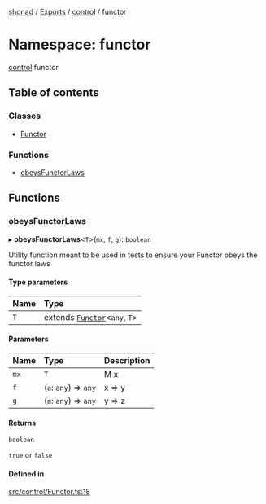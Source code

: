 [shonad](../README.md) / [Exports](../modules.md) / [control](control.md) / functor

# Namespace: functor

[control](control.md).functor

## Table of contents

### Classes

- [Functor](../classes/control.functor.Functor.md)

### Functions

- [obeysFunctorLaws](control.functor.md#obeysfunctorlaws)

## Functions

### obeysFunctorLaws

▸ **obeysFunctorLaws**<`T`\>(`mx`, `f`, `g`): `boolean`

Utility function meant to be used in tests to ensure your Functor obeys the functor laws

#### Type parameters

| Name | Type |
| :------ | :------ |
| `T` | extends [`Functor`](../classes/control.functor.Functor.md)<`any`, `T`\> |

#### Parameters

| Name | Type | Description |
| :------ | :------ | :------ |
| `mx` | `T` | M x |
| `f` | (`a`: `any`) => `any` | x => y |
| `g` | (`a`: `any`) => `any` | y => z |

#### Returns

`boolean`

`true` or `false`

#### Defined in

[src/control/Functor.ts:18](https://github.com/jonlaing/shonad/blob/768c318/src/control/Functor.ts#L18)
